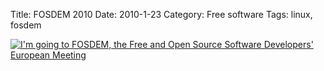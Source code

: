 Title: FOSDEM 2010
Date: 2010-1-23
Category: Free software
Tags: linux, fosdem

[![I'm going to FOSDEM, the Free and Open Source Software Developers' European
Meeting](/img/fosdem-2010.png)](https://archive.fosdem.org/2010/)
